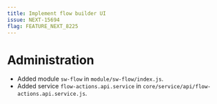```yaml
---
title: Implement flow builder UI
issue: NEXT-15694
flag: FEATURE_NEXT_8225
---
```

# Administration
* Added module `sw-flow` in `module/sw-flow/index.js`.
* Added service `flow-actions.api.service` in `core/service/api/flow-actions.api.service.js`.
